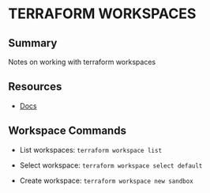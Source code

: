 # TERRAFORM WORKSPACES

## Summary

Notes on working with terraform workspaces

## Resources

- [Docs](https://www.terraform.io/docs/state/workspaces.html)

## Workspace Commands

- List workspaces: `terraform workspace list`

- Select workspace: `terraform workspace select default`

- Create workspace: `terraform workspace new sandbox`
